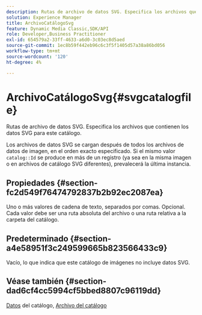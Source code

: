 ```yaml
---
description: Rutas de archivo de datos SVG. Especifica los archivos que contienen los datos SVG para este catálogo.
solution: Experience Manager
title: ArchivoCatálogoSvg
feature: Dynamic Media Classic,SDK/API
role: Developer,Business Practitioner
exl-id: 654579a2-33ff-4633-a6d0-3c03ec8d5aed
source-git-commit: 1ec8b59f442eb96c6c3f5f1405d57a38a86bd056
workflow-type: tm+mt
source-wordcount: '120'
ht-degree: 4%

---
```


# ArchivoCatálogoSvg{#svgcatalogfile}

Rutas de archivo de datos SVG. Especifica los archivos que contienen los datos SVG para este catálogo.

Los archivos de datos SVG se cargan después de todos los archivos de datos de imagen, en el orden exacto especificado. Si el mismo valor `catalog::Id` se produce en más de un registro (ya sea en la misma imagen o en archivos de catálogo SVG diferentes), prevalecerá la última instancia.

## Propiedades {#section-fc2d549f76474792837b2b92ec2087ea}

Uno o más valores de cadena de texto, separados por comas. Opcional. Cada valor debe ser una ruta absoluta del archivo o una ruta relativa a la carpeta del catálogo.

## Predeterminado {#section-a4e58951f3c249599665b823566433c9}

Vacío, lo que indica que este catálogo de imágenes no incluye datos SVG.

## Véase también {#section-dad6cf4cc5994cf5bbed8807c96119dd}

[Datos](../../../../../is-api/image-catalog/image-serving-api-ref/c-image-catalog-reference/c-overview/c-catalog-data-fields/c-catalog-data-fields.md#concept-b19581028ec44f98b9f5943624403d29) del catálogo,  [Archivo del catálogo](../../../../../is-api/image-catalog/image-serving-api-ref/c-image-catalog-reference/c-attributes-reference/r-catalogfile.md#reference-16498bb4cb33458697c1ab002ea8db79)

